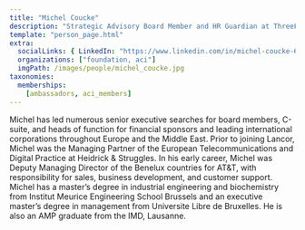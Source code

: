 ```yaml
---
title: "Michel Coucke"
description: "Strategic Advisory Board Member and HR Guardian at ThreeFold"
template: "person_page.html"
extra:
  socialLinks: { LinkedIn: "https://www.linkedin.com/in/michel-coucke-66112a//"}
  organizations: ["foundation, aci"]
  imgPath: /images/people/michel_coucke.jpg
taxonomies:
  memberships:
    [ambassadors, aci_members]
---
```


Michel has led numerous senior executive searches for board members, C-suite, and heads of function for financial sponsors and leading international corporations throughout Europe and the Middle East. Prior to joining Lancor, Michel was the Managing Partner of the European Telecommunications and Digital Practice at Heidrick & Struggles. In his early career, Michel was Deputy Managing Director of the Benelux countries for AT&T, with responsibility for sales, business development, and customer support. Michel has a master’s degree in industrial engineering and biochemistry from Institut Meurice Engineering School Brussels and an executive master’s degree in management from Universite Libre de Bruxelles. He is also an AMP graduate from the IMD, Lausanne.
